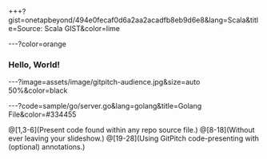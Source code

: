 +++?gist=onetapbeyond/494e0fecaf0d6a2aa2acadfb8eb9d6e8&lang=Scala&title=Source: Scala GIST&color=lime

---?color=orange

### Hello, World!

---?image=assets/image/gitpitch-audience.jpg&size=auto 50%&color=black

---?code=sample/go/server.go&lang=golang&title=Golang File&color=#334455

@[1,3-6](Present code found within any repo source file.)
@[8-18](Without ever leaving your slideshow.)
@[19-28](Using GitPitch code-presenting with (optional) annotations.)

